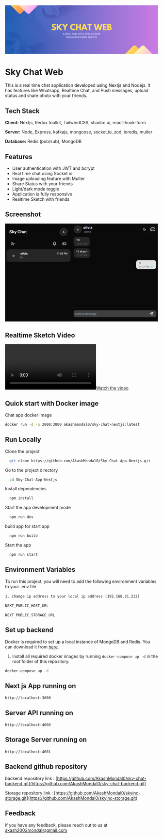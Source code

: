 
![Logo](/public/Sky%20Chat%20Web.png)


# Sky Chat Web

This is a real time chat application developed using Nextjs and Nodejs. It has features like Whatsapp, Realtime Chat, and Push messages, upload status and share photo with your friends.

## Tech Stack

**Client:** Nextjs, Redux toolkit, TailwindCSS, shadcn ui, react-hook-form

**Server:** Node, Express, kafkajs, mongoose, socket.io, zod, ioredis, multer

**Database:** Redis (pub/sub), MongoDB 


## Features

- User authentication with JWT and bcrypt
- Real time chat using Socket io
- Image uploading feature with Multer
- Share Status with your friends
- Light/dark mode toggle
- Application is fully responsive
- Realtime Sketch with friends
<!-- - Group real chat feature -->
## Screenshot

![App Screenshot](/public/image.png)
<!-- ![App Screenshot](https://via.placeholder.com/468x300?text=App+Screenshot+Here) -->
## Realtime Sketch Video
[![Watch the video](/public/github.mp4)](/public/github.mp4)


## Quick start with  Docker image

Chat app docker image 

```bash
docker run -d -p 3000:3000 akashmondal0/sky-chat-nextjs:latest
```
    
## Run Locally

Clone the project

```bash
  git clone https://github.com/AkashMondal0/Sky-Chat-App-Nextjs.git
```

Go to the project directory

```bash
  cd Sky-Chat-App-Nextjs
```

Install dependencies

```bash
  npm install
```

Start the app development mode

```bash
  npm run dev
```

build app for start app

```bash
  npm run build
```

Start the app

```bash
  npm run start
```

## Environment Variables

To run this project, you will need to add the following environment variables to your .env file

`1. change ip address to your local ip address (192.168.31.212)`

`NEXT_PUBLIC_HOST_URL`

`NEXT_PUBLIC_STORAGE_URL`


## Set up backend

Docker  is required to set up a local instance of MongoDB and Redis. You can download it from [here](https://www.docker.com/).

1. Install all required docker images  by running `docker-compose up -d` in the root folder of this repository.

```bash
docker-compose up -d
```

## Next js App running  on 
`http://localhost:3000`
## Server API running on 
`http://localhost:4000`
## Storage Server  running on 
`http://localhost:4001`

## Backend github repository

backend repository link : [https://github.com/AkashMondal0/sky-chat-backend.git](https://github.com/AkashMondal0/sky-chat-backend.git)

Storage repository link : [https://github.com/AkashMondal0/skyinc-storage.git](https://github.com/AkashMondal0/skyinc-storage.git)

## Feedback

If you have any feedback, please reach out to us at akash2003mondal@gmail.com

